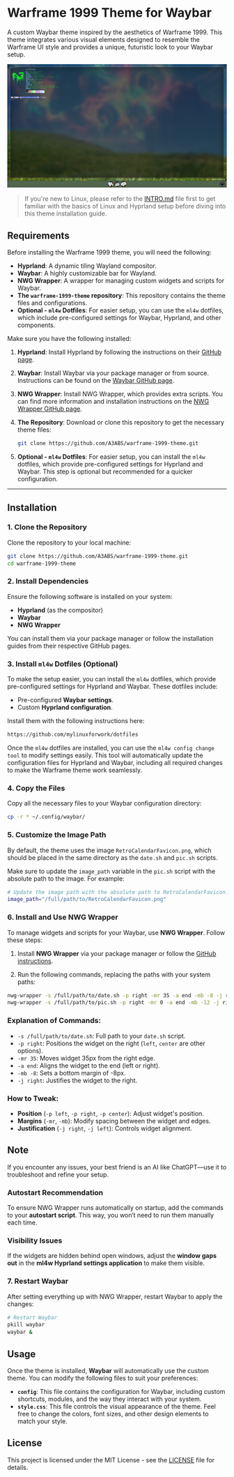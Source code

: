 # Warframe 1999 Theme for Waybar

A custom Waybar theme inspired by the aesthetics of Warframe 1999. This theme integrates various visual elements designed to resemble the Warframe UI style and provides a unique, futuristic look to your Waybar setup.

![Screenshot](./screenshot_18012025_201133.jpg)

> If you're new to Linux, please refer to the [INTRO.md](./INTRO.md) file first to get familiar with the basics of Linux and Hyprland setup before diving into this theme installation guide.

## Requirements

Before installing the Warframe 1999 theme, you will need the following:

- **Hyprland**: A dynamic tiling Wayland compositor.
- **Waybar**: A highly customizable bar for Wayland.
- **NWG Wrapper**: A wrapper for managing custom widgets and scripts for Waybar.
- **The `warframe-1999-theme` repository**: This repository contains the theme files and configurations.
- **Optional - `ml4w` Dotfiles**: For easier setup, you can use the `ml4w` dotfiles, which include pre-configured settings for Waybar, Hyprland, and other components.

Make sure you have the following installed:

1. **Hyprland**: Install Hyprland by following the instructions on their [GitHub page](https://github.com/hyprwm/Hyprland).
   
2. **Waybar**: Install Waybar via your package manager or from source. Instructions can be found on the [Waybar GitHub page](https://github.com/Alexays/Waybar).

3. **NWG Wrapper**: Install NWG Wrapper, which provides extra scripts. You can find more information and installation instructions on the [NWG Wrapper GitHub page](https://github.com/nwg-piotr/nwg-wrapper).

4. **The Repository**: Download or clone this repository to get the necessary theme files:
   ```bash
   git clone https://github.com/A3ABS/warframe-1999-theme.git
   ```

5. **Optional - `ml4w` Dotfiles**: For easier setup, you can install the `ml4w` dotfiles, which provide pre-configured settings for Hyprland and Waybar. This step is optional but recommended for a quicker configuration.

---

## Installation

### 1. Clone the Repository

Clone the repository to your local machine:

```bash
git clone https://github.com/A3ABS/warframe-1999-theme.git
cd warframe-1999-theme
```

### 2. Install Dependencies

Ensure the following software is installed on your system:

- **Hyprland** (as the compositor)
- **Waybar**
- **NWG Wrapper**

You can install them via your package manager or follow the installation guides from their respective GitHub pages.

### 3. Install `ml4w` Dotfiles (Optional)

To make the setup easier, you can install the `ml4w` dotfiles, which provide pre-configured settings for Hyprland and Waybar. These dotfiles include:

- Pre-configured **Waybar settings**.
- Custom **Hyprland configuration**.

Install them with the following instructions here:

```bash
https://github.com/mylinuxforwork/dotfiles
```

Once the `ml4w` dotfiles are installed, you can use the `ml4w config change tool` to modify settings easily. This tool will automatically update the configuration files for Hyprland and Waybar, including all required changes to make the Warframe theme work seamlessly.

### 4. Copy the Files

Copy all the necessary files to your Waybar configuration directory:

```bash
cp -r * ~/.config/waybar/
```

### 5. Customize the Image Path  

By default, the theme uses the image `RetroCalendarFavicon.png`, which should be placed in the same directory as the `date.sh` and `pic.sh` scripts.

Make sure to update the `image_path` variable in the `pic.sh` script with the absolute path to the image. For example:

```bash
# Update the image path with the absolute path to RetroCalendarFavicon.png
image_path="/full/path/to/RetroCalendarFavicon.png"
```

### 6. Install and Use NWG Wrapper

To manage widgets and scripts for your Waybar, use **NWG Wrapper**. Follow these steps:

1. Install **NWG Wrapper** via your package manager or follow the [GitHub instructions](https://github.com/nwg-piotr/nwg-wrapper).

2. Run the following commands, replacing the paths with your system paths:

```bash
nwg-wrapper -s /full/path/to/date.sh -p right -mr 35 -a end -mb -8 -j right
nwg-wrapper -s /full/path/to/pic.sh -p right -mr 0 -a end -mb -12 -j right
```

### Explanation of Commands:

- `-s /full/path/to/date.sh`: Full path to your `date.sh` script.
- `-p right`: Positions the widget on the right (`left`, `center` are other options).
- `-mr 35`: Moves widget 35px from the right edge.
- `-a end`: Aligns the widget to the end (left or right).
- `-mb -8`: Sets a bottom margin of -8px.
- `-j right`: Justifies the widget to the right.

### How to Tweak:

- **Position** (`-p left`, `-p right`, `-p center`): Adjust widget's position.
- **Margins** (`-mr`, `-mb`): Modify spacing between the widget and edges.
- **Justification** (`-j right`, `-j left`): Controls widget alignment.

## Note

If you encounter any issues, your best friend is an AI like ChatGPT—use it to troubleshoot and refine your setup.

### Autostart Recommendation

To ensure NWG Wrapper runs automatically on startup, add the commands to your **autostart script**. This way, you won’t need to run them manually each time.

### Visibility Issues

If the widgets are hidden behind open windows, adjust the **window gaps out** in the **ml4w Hyprland settings application** to make them visible.

### 7. Restart Waybar

After setting everything up with NWG Wrapper, restart Waybar to apply the changes:

```bash
# Restart Waybar
pkill waybar
waybar &
```

## Usage

Once the theme is installed, **Waybar** will automatically use the custom theme. You can modify the following files to suit your preferences:

- **`config`**: This file contains the configuration for Waybar, including custom shortcuts, modules, and the way they interact with your system.
- **`style.css`**: This file controls the visual appearance of the theme. Feel free to change the colors, font sizes, and other design elements to match your style.

## License

This project is licensed under the MIT License - see the [LICENSE](./LICENSE) file for details.